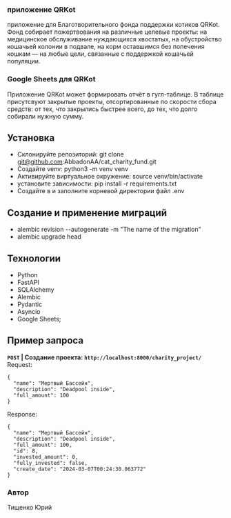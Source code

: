 ### приложение QRKot
приложение для Благотворительного фонда поддержки котиков QRKot. 
Фонд собирает пожертвования на различные целевые проекты: на медицинское обслуживание нуждающихся хвостатых, на обустройство кошачьей колонии в подвале, на корм оставшимся без попечения кошкам — на любые цели, связанные с поддержкой кошачьей популяции.
### Google Sheets для QRKot
Приложение QRKot может формировать отчёт в гугл-таблице. В таблице присутсвуют закрытые проекты, отсортированные по скорости сбора средств: от тех, что закрылись быстрее всего, до тех, что долго собирали нужную сумму.
## Установка
- Склонируйте репозиторий: git clone git@github.com:AbbadonAA/cat_charity_fund.git
- Создайте venv: python3 -m venv venv
- Активируйте виртуальное окружение: source venv/bin/activate
- установите зависимости: pip install -r requirements.txt
- Создайте в и заполните корневой директории файл .env
## Создание и применение миграций
- alembic revision --autogenerate -m "The name of the migration" 
- alembic upgrade head 
## Технологии
- Python
- FastAPI
- SQLAlchemy
- Alembic
- Pydantic
- Asyncio
- Google Sheets;
## Пример запроса
**`POST` | Создание проекта: `http://localhost:8000/charity_project/`**
Request:
```
{
  "name": "Мертвый Бассейн",
  "description": "Deadpool inside",
  "full_amount": 100
}
```
Response:
```
{
  "name": "Мертвый Бассейн",
  "description": "Deadpool inside",
  "full_amount": 100,
  "id": 8,
  "invested_amount": 0,
  "fully_invested": false,
  "create_date": "2024-03-07T00:24:30.063772"
}
```
### Автор
Тищенко Юрий
